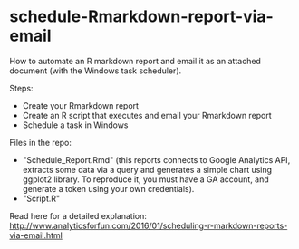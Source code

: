 # schedule-Rmarkdown-report-via-email
How to automate an R markdown report and email it as an attached document (with the Windows task scheduler).

Steps:
- Create your Rmarkdown report
- Create an R script that executes and email your Rmarkdown report 
- Schedule a task in Windows

Files in the repo:
- "Schedule_Report.Rmd" (this reports connects to Google Analytics API, extracts some data via a query and generates a simple chart using ggplot2 library. To reproduce it, you must have a GA account, and generate a token using your own credentials).
- "Script.R"


Read here for a detailed explanation: http://www.analyticsforfun.com/2016/01/scheduling-r-markdown-reports-via-email.html

